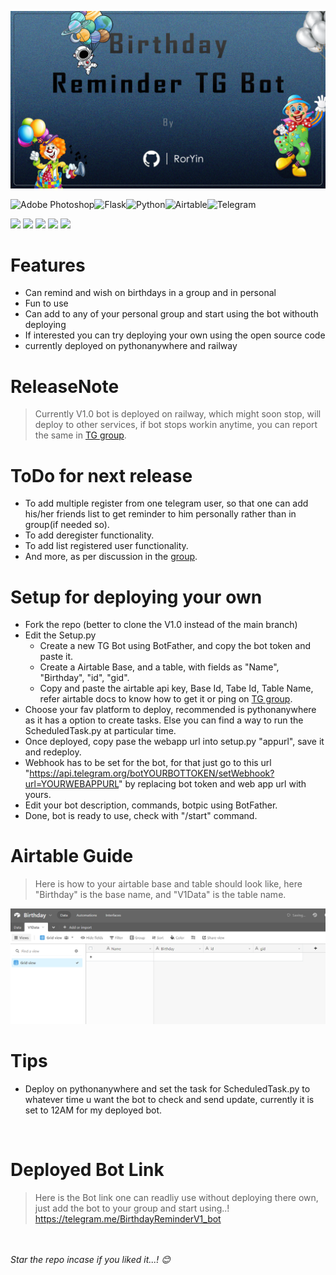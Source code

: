 


![](https://raw.githubusercontent.com/RorYin/BirthdayReminderTgBot/main/Design.png)

 ![Adobe Photoshop](https://img.shields.io/badge/adobe%20photoshop-%2331A8FF.svg?style=for-the-badge&logo=adobe%20photoshop&logoColor=white)![Flask](https://img.shields.io/badge/flask-%23000.svg?style=for-the-badge&logo=flask&logoColor=white)![Python](https://img.shields.io/badge/python-3670A0?style=for-the-badge&logo=python&logoColor=ffdd54)![Airtable](https://img.shields.io/badge/Airtable-18BFFF?style=for-the-badge&logo=Airtable&logoColor=white)![Telegram](https://img.shields.io/badge/Telegram-2CA5E0?style=for-the-badge&logo=telegram&logoColor=white) 

![](https://img.shields.io/github/stars/RorYin/BirthdayReminderTgBot.svg) ![](https://img.shields.io/github/forks/RorYin/BirthdayReminderTgBot.svg) ![](https://img.shields.io/github/tags/RorYin/BirthdayReminderTgBot.svg) ![](https://img.shields.io/github/release/RorYin/BirthdayReminderTgBot.svg) ![](https://img.shields.io/github/issues/RorYin/BirthdayReminderTgBot.svg) 





# Features
+ Can remind and wish on birthdays in a group and in personal
+ Fun to use
+ Can add to any of your personal group and start using the bot withouth deploying
+ If interested you can try deploying your own using the open source code
+ currently deployed on pythonanywhere and railway

# ReleaseNote

> Currently V1.0 bot is deployed on railway, which might soon stop, will deploy to other services, if bot stops workin anytime, you can report the same in [TG group](https://telegram.me/+gK3cgGhXuwIzMDJl).


# ToDo for next release
+ To add multiple register from one telegram user, so that one can add his/her friends list to get reminder to him personally rather than in group(if needed so).
+ To add deregister functionality.
+ To add list registered user functionality.
+ And more, as per discussion in the [group](https://telegram.me/+gK3cgGhXuwIzMDJl).


# Setup for deploying your own

+ Fork the repo (better to clone the V1.0 instead of the main branch)
+ Edit the Setup.py
	+ Create a new TG Bot using BotFather, and copy the bot token and paste it.
	+ Create a Airtable Base, and a table, with fields as "Name", "Birthday", "id", "gid".
	+ Copy and paste the airtable api key, Base Id, Tabe Id, Table Name, refer airtable docs to know how to get it or ping on [TG group](https://telegram.me/+gK3cgGhXuwIzMDJl).
+ Choose your fav platform to deploy, recommended is pythonanywhere as it has a option to create tasks. Else you can find a way to run the ScheduledTask.py at particular time.
+ Once deployed, copy pase the webapp url into setup.py "appurl", save it and redeploy.
+ Webhook has to be set for the bot, for that just go to this url "https://api.telegram.org/botYOURBOTTOKEN/setWebhook?url=YOURWEBAPPURL" by replacing bot token and web app url with yours.
+ Edit your bot description, commands, botpic using BotFather.
+ Done, bot is ready to use, check with "/start" command.

# Airtable Guide

> Here is how to your airtable base and table should look like, here "Birthday" is the base name, and "V1Data" is the table name.
> 
![AirtableBase Example](https://raw.githubusercontent.com/RorYin/BirthdayReminderTgBot/main/AirtableBase.png)

# Tips

+ Deploy on pythonanywhere and set the task for ScheduledTask.py to whatever time u want the bot to check and send update, currently it is set to 12AM for my deployed bot.

<br>

# Deployed Bot Link
> Here is the Bot link one can readliy use without deploying there own, just add the bot to your group and start using..!
https://telegram.me/BirthdayReminderV1_bot



<br><br>
_Star the repo incase if you liked it...! 😊_
